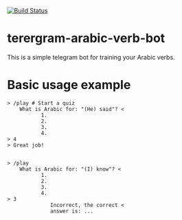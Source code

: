 [![Build Status](https://travis-ci.com/it-muslim/arabic-verbs-telegram-bot.svg?branch=master)](https://travis-ci.com/it-muslim/arabic-verbs-telegram-bot)

# terergram-arabic-verb-bot

This is a simple telegram bot for training your Arabic verbs.

# Basic usage example

```
> /play # Start a quiz
    What is Arabic for: "(He) said"? <
           1. 
           2.
           3.
           4.
> 4
> Great job!


> /play
    What is Arabic for: "(I) know"? <
           1. 
           2.
           3.
           4.
> 3
              Incorrect, the correct <
              answer is: ...
```
